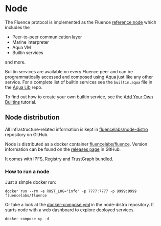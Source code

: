 # Node

The Fluence protocol is implemented as the Fluence [reference node](https://github.com/fluencelabs/fluence) which includes the

* Peer-to-peer communication layer
* Marine interpreter
* Aqua VM
* Builtin services

and more.

Builtin services are available on every Fluence peer and can be programmatically accessed and composed using Aqua just like any other service. For a complete list of builtin services see the `builtin.aqua` file in the [Aqua Lib](https://github.com/fluencelabs/aqua-lib) repo.

To find out how to create your own builtin service, see the [Add Your Own Builtins](./tutorials/add-your-own-builtins.md) tutorial.

## Node distribution
<!-- cSpell:ignore distro -->
All infrastructure-related information is kept in [fluencelabs/node-distro](https://github.com/fluencelabs/node-distro) repository on GitHub.

Node is distributed as a docker container [fluencelabs/fluence](https://hub.docker.com/r/fluencelabs/fluence). Version information can be found on the [releases page](https://github.com/fluencelabs/node-distro/releases) in GitHub.

It comes with IPFS, Registry and TrustGraph bundled.

### How to run a node

Just a simple docker run:

```
docker run --rm -e RUST_LOG="info" -p 7777:7777 -p 9999:9999 fluencelabs/fluence
```

Or take a look at the [docker-compose.yml](https://github.com/fluencelabs/node-distro/blob/main/docker-compose.yml) in the node-distro repository. It starts node with a web dashboard to explore deployed services.

```
docker compose up -d
```
